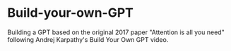 # Build-your-own-GPT
Building a GPT based on the original 2017 paper "Attention is all you need" following Andrej Karpathy's Build Your Own GPT video.
